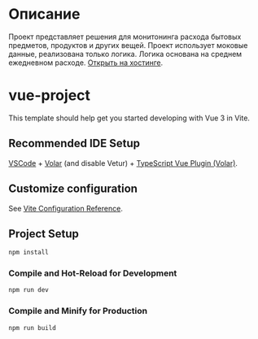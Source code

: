 # Описание
Проект представляет решения для монитонинга расхода бытовых предметов, продуктов и других вещей.
Проект использует моковые данные, реализована только логика.
Логика основана на среднем ежедневном расходе.
[Открыть на хостинге](https://osstep.ru/homeview/).

# vue-project

This template should help get you started developing with Vue 3 in Vite.

## Recommended IDE Setup

[VSCode](https://code.visualstudio.com/) + [Volar](https://marketplace.visualstudio.com/items?itemName=Vue.volar) (and disable Vetur) + [TypeScript Vue Plugin (Volar)](https://marketplace.visualstudio.com/items?itemName=Vue.vscode-typescript-vue-plugin).

## Customize configuration

See [Vite Configuration Reference](https://vitejs.dev/config/).

## Project Setup

```sh
npm install
```

### Compile and Hot-Reload for Development

```sh
npm run dev
```

### Compile and Minify for Production

```sh
npm run build
```
